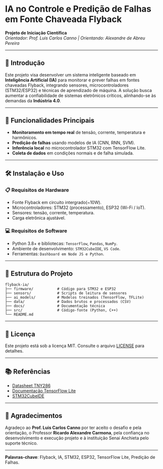 # IA no Controle e Predição de Falhas em Fonte Chaveada Flyback  
**Projeto de Iniciação Científica**  
*Orientador: Prof. Luis Carlos Canno | Orientando: Alexandre de Abreu Pereira*

---

## 📖 Introdução  
Este projeto visa desenvolver um sistema inteligente baseado em **Inteligência Artificial (IA)** para monitorar e prever falhas em fontes chaveadas Flyback, integrando sensores, microcontroladores (STM32/ESP32) e técnicas de aprendizado de máquina. A solução busca aumentar a confiabilidade de sistemas eletrônicos críticos, alinhando-se às demandas da **Indústria 4.0**.

---

## 🎯 Funcionalidades Principais  
- **Monitoramento em tempo real** de tensão, corrente, temperatura e harmônicos.  
- **Predição de falhas** usando modelos de IA (CNN, RNN, SVM).  
- **Inferência local** no microcontrolador STM32 com TensorFlow Lite.  
- **Coleta de dados** em condições normais e de falha simulada.  

---

## 🛠️ Instalação e Uso  

### 📋 Requisitos de Hardware  
- Fonte Flyback em circuito intergrado(~10W).  
- Microcontroladores: STM32 (processamento), ESP32 (Wi-Fi / IoT).  
- Sensores: tensão, corrente, temperatura.  
- Carga eletrônica ajustável.  

### 💻 Requisitos de Software  
- Python 3.8+ e bibliotecas: `TensorFlow`, `Pandas`, `NumPy`.  
- Ambiente de desenvolvimento: `STM32CubeIDE`, `VS Code`.  
- Ferramentas: `Dashboard em Node JS e Python`.  

---

## 📂 Estrutura do Projeto  
```
flyback-ia/  
├── firmware/           # Código para STM32 e ESP32
├── sensors/            # Scripts de leitura de sensores
├── ai_models/          # Modelos treinados (TensorFlow, TFLite)
├── data/               # Dados brutos e processados (CSV)
├── docs/               # Documentação técnica
├── src/                # Código-fonte (Python, C++)
└── README.md
```

---


## 📜 Licença  
Este projeto está sob a licença MIT. Consulte o arquivo [LICENSE](LICENSE) para detalhes.

---

## 📚 Referências  
- [Datasheet TNY286](https://www.power.com/sites/default/files/product-docs/tinyswitch-4_family_datasheet.pdf)  
- [Documentação TensorFlow Lite](https://www.tensorflow.org/lite)  
- [STM32CubeIDE](https://www.st.com/en/development-tools/stm32cubeide.html)  

---

## 🤝 Agradecimentos  
Agradeço ao **Prof. Luis Carlos Canno** por ter aceito o desafio e pela orientação, o Professor **Ricardo Alexandre Carmona**, pela confiança no desenvolvimento e execução projeto e à instituição Senai Anchieta pelo suporte técnico.

---

**Palavras-chave**: Flyback, IA, STM32, ESP32, TensorFlow Lite, Predição de Falhas.  
``` 

 

